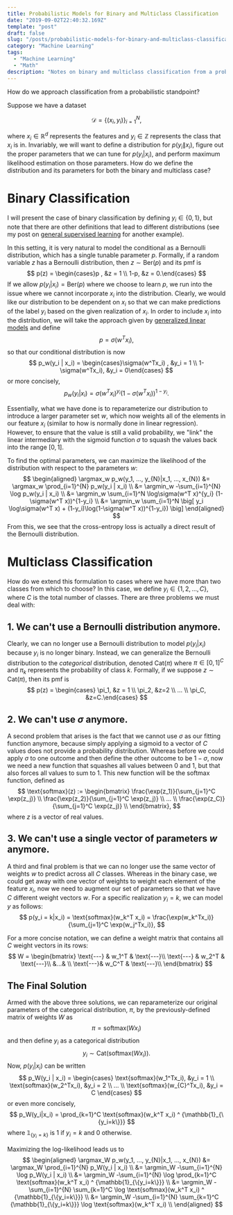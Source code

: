 ```yaml
---
title: Probabilistic Models for Binary and Multiclass Classification 
date: "2019-09-02T22:40:32.169Z"
template: "post"
draft: false
slug: "/posts/probabilistic-models-for-binary-and-multiclass-classification/"
category: "Machine Learning"
tags:
  - "Machine Learning"
  - "Math"
description: "Notes on binary and multiclass classification from a probabilistic formulation."
---
```

How do we approach classification from a probabilistic standpoint?

Suppose we have a dataset 

$$\mathcal{D} = \{(x_i, y_i)\}_{i=1}^N,$$ 

where $x_i \in \mathbb{R}^d$ represents the features and $y_i \in \mathbb{Z}$ represents the class that $x_i$ is in. Invariably, we will want to define a distribution for $p(y_i \| x_i)$, figure out the proper parameters that we can tune for $p(y_i|x_i)$, and perform maximum likelihood estimation on those parameters. How do we define the distribution and its parameters for both the binary and multiclass case?

# Binary Classification
I will present the case of binary classification by defining $y_i \in\{0, 1\}$, but note that there are other definitions that lead to different distributions (see my post on [general supervised learning](alanqwang.com/posts/general-framework-for-supervised-learning/#logistic-regression) for another example).

In this setting, it is very natural to model the conditional as a Bernoulli distribution, which has a single tunable parameter $p$. Formally, if a random variable $z$ has a Bernoulli distribution, then $z\sim \text{Ber}(p)$ and its pmf is
$$
p(z) = \begin{cases}p , &z = 1 \\ 1-p, &z = 0.\end{cases}
$$
If we allow $p(y_i|x_i) = \text{Ber}(p)$ where we choose to learn $p$, we run into the issue where we cannot incorporate $x_i$ into the distribution. Clearly, we would like our distribution to be dependent on $x_i$ so that we can make predictions of the label $y_i$ based on the given realization of $x_i$. In order to include $x_i$ into the distribution, we will take the approach given by [generalized linear models](https://en.wikipedia.org/wiki/Generalized_linear_model) and define 
$$p = \sigma(w^T x_i),$$
so that our conditional distribution is now
$$
p_w(y_i | x_i) = \begin{cases}\sigma(w^Tx_i) , &y_i = 1 \\ 1-\sigma(w^Tx_i), &y_i = 0\end{cases}
$$
or more concisely,
$$
p_w(y_i | x_i) = \sigma(w^T x_i)^{y_i} (1-\sigma(w^T x_i))^{1-y_i}.
$$

Essentially, what we have done is to reparameterize our distribution to introduce a larger parameter set $w$, which now weights all of the elements in our feature $x_i$ (similar to how is normally done in linear regression). However, to ensure that the value is still a valid probability, we "link" the linear intermediary with the sigmoid function $\sigma$ to squash the values back into the range $[0, 1]$.

To find the optimal parameters, we can maximize the likelihood of the distribution with respect to the parameters $w$:
$$
\begin{aligned}
\argmax_w p_w(y_1, ..., y_{N}|x_1, ..., x_{N}) &= \argmax_w \prod_{i=1}^{N} p_w(y_i | x_i) \\
&= \argmin_w -\sum_{i=1}^{N} \log p_w(y_i | x_i) \\
&= \argmin_w \sum_{i=1}^N \log\sigma(w^T x)^{y_i} (1-\sigma(w^T x))^{1-y_i} \\
&= \argmin_w \sum_{i=1}^N \big[ y_i \log\sigma(w^T x) + (1-y_i)\log(1-\sigma(w^T x))^{1-y_i}) \big]
\end{aligned}
$$
From this, we see that the cross-entropy loss is actually a direct result of the Bernoulli distribution.

# Multiclass Classification
How do we extend this formulation to cases where we have more than two classes from which to choose? In this case, we define $y_i \in \{1, 2, ..., C\}$, where $C$ is the total number of classes. There are three problems we must deal with:

## 1. We can't use a Bernoulli distribution anymore.
Clearly, we can no longer use a Bernoulli distribution to model $p(y_i|x_i)$ because $y_i$ is no longer binary. Instead, we can generalize the Bernoulli distribution to the *categorical* distribution, denoted $\text{Cat}(\pi)$ where $\pi \in [0,1]^C$ and $\pi_k$ represents the probability of class $k$. Formally, if we suppose $z \sim \text{Cat}(\pi)$, then its pmf is
$$
p(z) = \begin{cases} \pi_1, &z = 1 \\ \pi_2, &z=2 \\ ... \\ \pi_C, &z=C.\end{cases}
$$

## 2. We can't use $\sigma$ anymore.
A second problem that arises is the fact that we cannot use $\sigma$ as our fitting function anymore, because simply applying a sigmoid to a vector of $C$ values does not provide a probability distribution. Whereas before we could apply $\sigma$ to one outcome and then define the other outcome to be $1-\sigma$, now we need a new function that squashes all values between $0$ and $1$, but that also forces all values to sum to $1$. This new function will be the softmax function, defined as
$$
\text{softmax}(z) := \begin{bmatrix}
\frac{\exp(z_1)}{\sum_{j=1}^C \exp(z_j)} \\ 
\frac{\exp(z_2)}{\sum_{j=1}^C \exp(z_j)} \\ 
... \\
\frac{\exp(z_C)}{\sum_{j=1}^C \exp(z_j)} \\ 
\end{bmatrix},
$$
where $z$ is a vector of real values.

## 3. We can't use a single vector of parameters $w$ anymore.
A third and final problem is that we can no longer use the same vector of weights $w$ to predict across all $C$ classes. Whereas in the binary case, we could get away with one vector of weights to weight each element of the feature $x_i$, now we need to augment our set of parameters so that we have $C$ different weight vectors $w$. For a specific realization $y_i = k$,  we can model $y$ as follows:
$$
p(y_i = k|x_i) = \text{softmax}(w_k^T x_i) = \frac{\exp(w_k^Tx_i)}{\sum_{j=1}^C \exp(w_j^Tx_i)},
$$

For a more concise notation, we can define a weight matrix that contains all $C$ weight vectors in its rows:
$$
W = \begin{bmatrix}
\text{---} & w_1^T & \text{---}\\
\text{---} & w_2^T & \text{---}\\
&...& \\
\text{---}& w_C^T & \text{---}\\
\end{bmatrix}
$$

## The Final Solution
Armed with the above three solutions, we can reparameterize our original parameters of the categorical distribution, $\pi$, by the previously-defined matrix of weights $W$ as 
$$
\pi = \text{softmax}(Wx_i)
$$
and then define $y_i$ as a categorical distribution
$$
y_i \sim \text{Cat}(\text{softmax}(Wx_i)).
$$
Now, $p(y_i | x_i)$ can be written
$$
p_W(y_i | x_i) = 
\begin{cases}
    \text{softmax}(w_1^Tx_i), &y_i = 1 \\
    \text{softmax}(w_2^Tx_i), &y_i = 2 \\
    ... \\
    \text{softmax}(w_{C}^Tx_i), &y_i = C 
\end{cases}
$$
or even more concisely,
$$
p_W(y_i|x_i) = \prod_{k=1}^C \text{softmax}(w_k^T x_i) ^ {\mathbb{1}_{\{y_i=k\}}}
$$
where $\mathbb{1}_{\{y_i=k\}}$ is $1$ if $y_i=k$ and $0$ otherwise.

Maximizing the log-likelihood leads us to
$$
\begin{aligned}
\argmax_W p_w(y_1, ..., y_{N}|x_1, ..., x_{N}) &= \argmax_W \prod_{i=1}^{N} p_W(y_i | x_i) \\
&= \argmin_W -\sum_{i=1}^{N} \log p_W(y_i | x_i) \\
&= \argmin_W -\sum_{i=1}^{N} \log \prod_{k=1}^C \text{softmax}(w_k^T x_i) ^ {\mathbb{1}_{\{y_i=k\}}} \\
&= \argmin_W -\sum_{i=1}^{N} \sum_{k=1}^C \log \text{softmax}(w_k^T x_i) ^ {\mathbb{1}_{\{y_i=k\}}} \\
&= \argmin_W -\sum_{i=1}^{N} \sum_{k=1}^C {\mathbb{1}_{\{y_i=k\}}} \log \text{softmax}(w_k^T x_i) \\
\end{aligned}
$$
